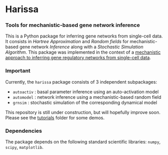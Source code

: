 # Harissa

### Tools for mechanistic-based gene network inference
This is a Python package for inferring gene networks from single-cell data.
It consists in *Hartree Approximation* and *Random fields* for mechanistic-based gene network *Inference* along with a *Stochastic Simulation Algorithm*.
This package was implemented in the context of a [mechanistic approach to inferring gene regulatory networks from single-cell data](https://bmcsystbiol.biomedcentral.com/articles/10.1186/s12918-017-0487-0).

### Important
Currently, the `harissa` package consists of 3 independent subpackages:

* `autoactiv` : basal parameter inference using an auto-activation model
* `automodel` : network inference using a mechanistic-based random field
* `grnsim` : stochastic simulation of the corresponding dynamical model

This repository is still under construction, but will hopefully improve soon.
Please see the [tutorials](https://github.com/ulysseherbach/harissa/tree/master/tutorials) folder for some demos.

### Dependencies
The package depends on the following standard scientific libraries: `numpy`, `scipy`, `matplotlib`.